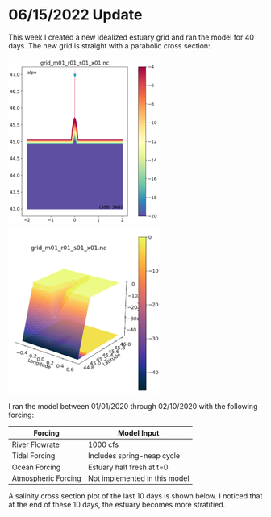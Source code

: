 # 06/15/2022 Update

This week I created a new idealized estuary grid and ran the model for 40 days.
The new grid is straight with a parabolic cross section:

<img src="alpeGrid.png" alt="alpeGrid" width="300"/>
<img src="alpe3D.png" alt="alpe3D" width="300"/>

I ran the model between 01/01/2020 through 02/10/2020 with the following forcing:

|Forcing | Model Input|
|---|---|
|River Flowrate|1000 cfs|
|Tidal Forcing| Includes spring-neap cycle|
|Ocean Forcing| Estuary half fresh at t=0|
|Atmospheric Forcing|Not implemented in this model|

A salinity cross section plot of the last 10 days is shown below. I noticed that at the end of these 10 days, the estuary becomes more stratified.
